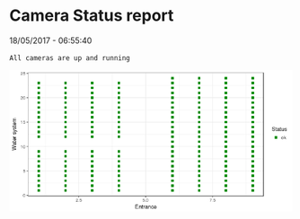 Camera Status report
================
18/05/2017 - 06:55:40

    All cameras are up and running

![](camreport_files/figure-markdown_github/unnamed-chunk-2-1.png)
